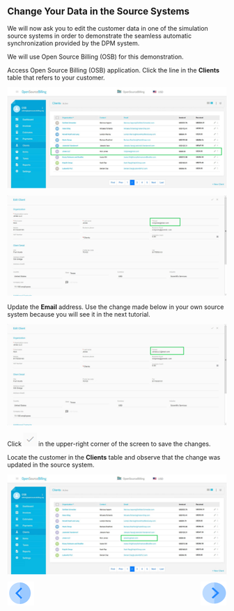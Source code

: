 ## Change Your Data in the Source Systems

We will now ask you to edit the customer data in one of the simulation source systems in order to demonstrate the seamless automatic synchronization provided by the DPM system. 

We will use Open Source Billing (OSB) for this demonstration. 

Access Open Source Billing (OSB) application. Click the line in the **Clients** table that refers to your customer.

![image](../images/03_11_Auto_Sync_First_OSB.jpg)


![image](../images/03_12_Auto_Sync_First_OSB.jpg)

Update the **Email** address. Use the change made below in your own source system because you will see it in the next tutorial.

![image](../images/03_13_Auto_Sync_First_OSB.jpg)

Click ![image](../images/ICON_OSB_Save.jpg) in the upper-right corner of the screen to save the changes. 

Locate the customer in the **Clients** table and observe that the change was updated in the source system.

![image](../images/03_14_Auto_Sync_First_OSB.jpg)


[![Previous](../images/Previous.png)]( 03_05_Auto_Sync_View_Your_Data.md)[<img align="right" width="60" height="54" src="../images/Next.png">]( 03_07_Auto_Sync_Submit_a_Second_Request.md)
